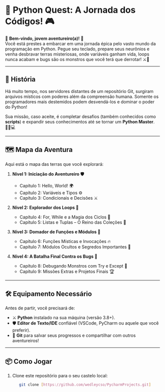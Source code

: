 # 🐍 **Python Quest: A Jornada dos Códigos!** 🎮

👾 **Bem-vindo, jovem aventureiro(a)!** 👾  
Você está prestes a embarcar em uma jornada épica pelo vasto mundo da programação em Python. Pegue seu teclado, prepare seus neurônios e venha desbravar terras misteriosas, onde variáveis ganham vida, loops nunca acabam e bugs são os monstros que você terá que derrotar! ⚔️🐛

---

## 📜 **História**

Há muito tempo, nos servidores distantes de um repositório Git, surgiram arquivos místicos com poderes além da compreensão humana. Somente os programadores mais destemidos podem desvendá-los e dominar o poder do Python!

Sua missão, caso aceite, é completar desafios (também conhecidos como **scripts**) e expandir seus conhecimentos até se tornar um **Python Master**. 🧙‍♂️💻

---

## 🗺️ **Mapa da Aventura**

Aqui está o mapa das terras que você explorará:

1. **Nível 1: Iniciação do Aventureiro 🛡️**
   - Capítulo 1: Hello, World! 🌍
   - Capítulo 2: Variáveis e Tipos ⚙️
   - Capítulo 3: Condicionais e Decisões ⚔️

2. **Nível 2: Explorador dos Loops 🔄**
   - Capítulo 4: For, While e a Magia dos Ciclos 🔁
   - Capítulo 5: Listas e Tuplas – O Reino das Coleções 🏰

3. **Nível 3: Domador de Funções e Módulos 🔮**
   - Capítulo 6: Funções Místicas e Invocações 🔥
   - Capítulo 7: Módulos Ocultos e Segredos Importantes 📜

4. **Nível 4: A Batalha Final Contra os Bugs 🐞**
   - Capítulo 8: Debugando Monstros com Try e Except 🧯
   - Capítulo 9: Missões Extras e Projetos Finais 🏆

---

## 🛠️ **Equipamento Necessário**

Antes de partir, você precisará de:

- ⚔️ **Python** instalado na sua máquina (versão 3.8+).
- 🛡️ **Editor de Texto/IDE** confiável (VSCode, PyCharm ou aquele que você preferir).
- 💾 **Git** para salvar seus progressos e compartilhar com outros aventureiros!

---

## 📦 **Como Jogar**

1. Clone este repositório para o seu castelo local:
   ```bash
      git clone [https://github.com/wedleycso/PycharmProjects.git]
